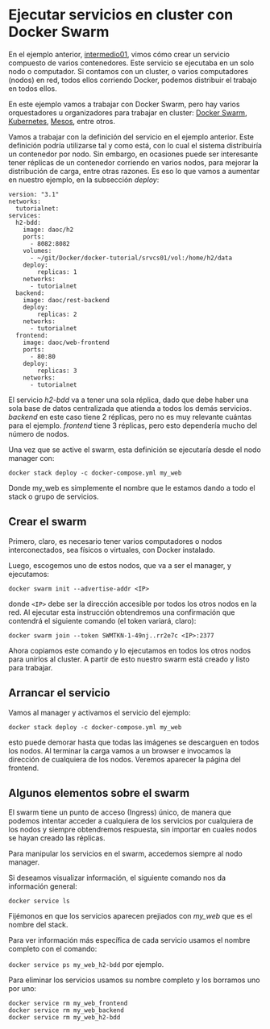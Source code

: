 # Ejecutar servicios en cluster con Docker Swarm

En el ejemplo anterior, [intermedio01](../intermedio01), vimos cómo crear un servicio compuesto de varios
contenedores. Este servicio se ejecutaba en un solo nodo o computador. Si contamos con un cluster, o varios
computadores (nodos) en red, todos ellos corriendo Docker, podemos distribuir el trabajo en todos ellos.

En este ejemplo vamos a trabajar con Docker Swarm, pero hay varios orquestadores u organizadores para
trabajar en cluster: [Docker Swarm](https://docs.docker.com/engine/swarm/), [Kubernetes](https://kubernetes.io/), [Mesos](http://mesos.apache.org/), entre otros.

Vamos a trabajar con la definición del servicio en el ejemplo anterior. Este definición podría utilizarse tal y como está, con lo cual el sistema distribuiría un contenedor por nodo. Sin embargo, en ocasiones puede ser interesante tener réplicas de un contenedor corriendo en varios nodos, para mejorar la distribución de carga, entre otras razones. Es eso lo que vamos a aumentar en nuestro ejemplo, en la subsección *deploy*:

```
version: "3.1"
networks:
  tutorialnet:
services:
  h2-bdd:
    image: daoc/h2
    ports:
      - 8082:8082
    volumes:
      - ~/git/Docker/docker-tutorial/srvcs01/vol:/home/h2/data
    deploy:
        replicas: 1
    networks:
      - tutorialnet
  backend:
    image: daoc/rest-backend
    deploy:
        replicas: 2
    networks:
      - tutorialnet
  frontend:
    image: daoc/web-frontend
    ports:
      - 80:80
    deploy:
        replicas: 3
    networks:
      - tutorialnet
```
El servicio *h2-bdd* va a tener una sola réplica, dado que debe haber una sola base de datos centralizada que atienda a todos los demás servicios. *backend* en este caso tiene 2 réplicas, pero no es muy relevante cuántas para el ejemplo. *frontend* tiene 3 réplicas, pero esto dependería mucho del número de nodos.

Una vez que se active el swarm, esta definición se ejecutaría desde el nodo manager con:

`docker stack deploy -c docker-compose.yml my_web`

Donde my_web es simplemente el nombre que le estamos dando a todo el stack o grupo de servicios.

## Crear el swarm

Primero, claro, es necesario tener varios computadores o nodos interconectados, sea físicos o virtuales, con Docker instalado.

Luego, escogemos uno de estos nodos, que va a ser el manager, y ejecutamos:

`docker swarm init --advertise-addr <IP>`

donde `<IP>` debe ser la dirección accesible por todos los otros nodos en la red. Al ejecutar esta instrucción obtendremos una confirmación que contendrá el siguiente comando (el token variará, claro):

`docker swarm join --token SWMTKN-1-49nj..rr2e7c <IP>:2377`

Ahora copiamos este comando y lo ejecutamos en todos los otros nodos para unirlos al cluster. A partir de esto nuestro swarm está creado y listo para trabajar.

## Arrancar el servicio

Vamos al manager y activamos el servicio del ejemplo:

`docker stack deploy -c docker-compose.yml my_web`

esto puede demorar hasta que todas las imágenes se descarguen en todos los nodos. Al terminar la carga vamos a un browser e invocamos la dirección de cualquiera de los nodos. Veremos aparecer la página del frontend.

## Algunos elementos sobre el swarm

El swarm tiene un punto de acceso (Ingress) único, de manera que podemos intentar acceder a cualquiera de los servicios por cualquiera de los nodos y siempre obtendremos respuesta, sin importar en cuales nodos se hayan creado las réplicas.

Para manipular los servicios en el swarm, accedemos siempre al nodo manager.

Si deseamos visualizar información, el siguiente comando nos da información general:

`docker service ls`

Fijémonos en que los servicios aparecen prejiados con *my_web* que es el nombre del stack.

Para ver información más específica de cada servicio usamos el nombre completo con el comando:

`docker service ps my_web_h2-bdd` por ejemplo.

Para eliminar los servicios usamos su nombre completo y los borramos uno por uno:
```
docker service rm my_web_frontend
docker service rm my_web_backend
docker service rm my_web_h2-bdd
```
